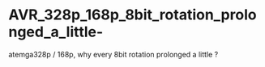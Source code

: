 # AVR_328p_168p_8bit_rotation_prolonged_a_little-
atemga328p / 168p, why every 8bit rotation prolonged a little ?

